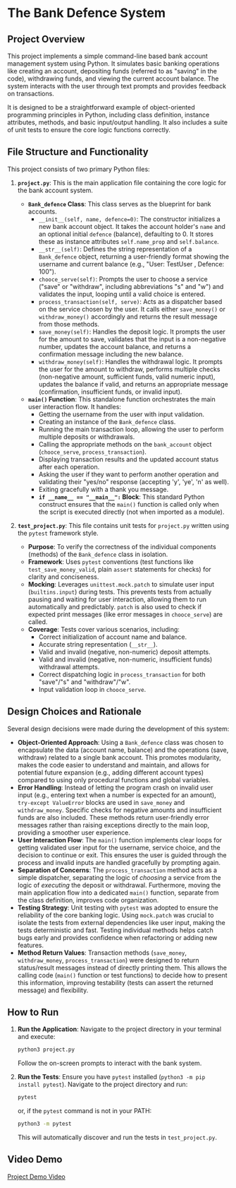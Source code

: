 # The Bank Defence System

## Project Overview

This project implements a simple command-line based bank account management system using Python. It simulates basic banking operations like creating an account, depositing funds (referred to as "saving" in the code), withdrawing funds, and viewing the current account balance. The system interacts with the user through text prompts and provides feedback on transactions.

It is designed to be a straightforward example of object-oriented programming principles in Python, including class definition, instance attributes, methods, and basic input/output handling. It also includes a suite of unit tests to ensure the core logic functions correctly.

## File Structure and Functionality

This project consists of two primary Python files:

1.  **`project.py`**: This is the main application file containing the core logic for the bank account system.
    *   **`Bank_defence` Class**: This class serves as the blueprint for bank accounts. 
        *   `__init__(self, name, defence=0)`: The constructor initializes a new bank account object. It takes the account holder's `name` and an optional initial `defence` (balance), defaulting to 0. It stores these as instance attributes `self.name_prop` and `self.balance`.
        *   `__str__(self)`: Defines the string representation of a `Bank_defence` object, returning a user-friendly format showing the username and current balance (e.g., "User: TestUser , Defence: 100").
        *   `chooce_serve(self)`: Prompts the user to choose a service ("save" or "withdraw", including abbreviations "s" and "w") and validates the input, looping until a valid choice is entered.
        *   `process_transaction(self, serve)`: Acts as a dispatcher based on the service chosen by the user. It calls either `save_money()` or `withdraw_money()` accordingly and returns the result message from those methods.
        *   `save_money(self)`: Handles the deposit logic. It prompts the user for the amount to save, validates that the input is a non-negative number, updates the account balance, and returns a confirmation message including the new balance.
        *   `withdraw_money(self)`: Handles the withdrawal logic. It prompts the user for the amount to withdraw, performs multiple checks (non-negative amount, sufficient funds, valid numeric input), updates the balance if valid, and returns an appropriate message (confirmation, insufficient funds, or invalid input).
    *   **`main()` Function**: This standalone function orchestrates the main user interaction flow. It handles:
        *   Getting the username from the user with input validation.
        *   Creating an instance of the `Bank_defence` class.
        *   Running the main transaction loop, allowing the user to perform multiple deposits or withdrawals.
        *   Calling the appropriate methods on the `bank_account` object (`chooce_serve`, `process_transaction`).
        *   Displaying transaction results and the updated account status after each operation.
        *   Asking the user if they want to perform another operation and validating their "yes/no" response (accepting 'y', 'ye', 'n' as well).
        *   Exiting gracefully with a thank you message.
        *   **`if __name__ == "__main__":` Block**: This standard Python construct ensures that the `main()` function is called only when the script is executed directly (not when imported as a module).

2.  **`test_project.py`**: This file contains unit tests for `project.py` written using the `pytest` framework style.
    *   **Purpose**: To verify the correctness of the individual components (methods) of the `Bank_defence` class in isolation.
    *   **Framework**: Uses `pytest` conventions (test functions like `test_save_money_valid`, plain `assert` statements for checks) for clarity and conciseness.
    *   **Mocking**: Leverages `unittest.mock.patch` to simulate user input (`builtins.input`) during tests. This prevents tests from actually pausing and waiting for user interaction, allowing them to run automatically and predictably. `patch` is also used to check if expected print messages (like error messages in `chooce_serve`) are called.
    *   **Coverage**: Tests cover various scenarios, including:
        *   Correct initialization of account name and balance.
        *   Accurate string representation (`__str__`).
        *   Valid and invalid (negative, non-numeric) deposit attempts.
        *   Valid and invalid (negative, non-numeric, insufficient funds) withdrawal attempts.
        *   Correct dispatching logic in `process_transaction` for both "save"/"s" and "withdraw"/"w".
        *   Input validation loop in `chooce_serve`.

## Design Choices and Rationale

Several design decisions were made during the development of this system:

*   **Object-Oriented Approach**: Using a `Bank_defence` class was chosen to encapsulate the data (account name, balance) and the operations (save, withdraw) related to a single bank account. This promotes modularity, makes the code easier to understand and maintain, and allows for potential future expansion (e.g., adding different account types) compared to using only procedural functions and global variables.
*   **Error Handling**: Instead of letting the program crash on invalid user input (e.g., entering text when a number is expected for an amount), `try-except ValueError` blocks are used in `save_money` and `withdraw_money`. Specific checks for negative amounts and insufficient funds are also included. These methods return user-friendly error messages rather than raising exceptions directly to the main loop, providing a smoother user experience.
*   **User Interaction Flow**: The `main()` function implements clear loops for getting validated user input for the username, service choice, and the decision to continue or exit. This ensures the user is guided through the process and invalid inputs are handled gracefully by prompting again.
*   **Separation of Concerns**: The `process_transaction` method acts as a simple dispatcher, separating the logic of *choosing* a service from the logic of *executing* the deposit or withdrawal. Furthermore, moving the main application flow into a dedicated `main()` function, separate from the class definition, improves code organization.
*   **Testing Strategy**: Unit testing with `pytest` was adopted to ensure the reliability of the core banking logic. Using `mock.patch` was crucial to isolate the tests from external dependencies like user input, making the tests deterministic and fast. Testing individual methods helps catch bugs early and provides confidence when refactoring or adding new features.
*   **Method Return Values**: Transaction methods (`save_money`, `withdraw_money`, `process_transaction`) were designed to return status/result messages instead of directly printing them. This allows the calling code (`main()` function or test functions) to decide how to present this information, improving testability (tests can assert the returned message) and flexibility.

## How to Run

1.  **Run the Application**: Navigate to the project directory in your terminal and execute:
    ```bash
    python3 project.py
    ```
    Follow the on-screen prompts to interact with the bank system.

2.  **Run the Tests**: Ensure you have `pytest` installed (`python3 -m pip install pytest`). Navigate to the project directory and run:
    ```bash
    pytest
    ```
    or, if the `pytest` command is not in your PATH:
    ```bash
    python3 -m pytest
    ```
    This will automatically discover and run the tests in `test_project.py`.

## Video Demo

[Project Demo Video](https://www.youtube.com/watch?v=hIf50gvpSkc&ab_channel=%E6%9D%B1%E9%A2%A8%E7%A5%9E) 
